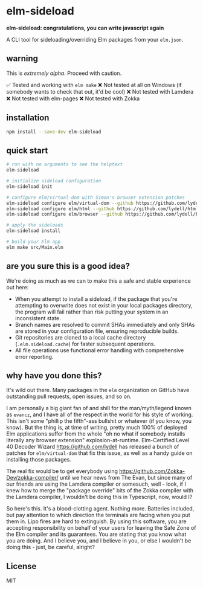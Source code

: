 # elm-sideload

**elm-sideload: congratulations, you can write javascript again**

A CLI tool for sideloading/overriding Elm packages from your `elm.json`.

## warning

This is _extremely alpha_. Proceed with caution.

✅ Tested and working with `elm make`
❌ Not tested at all on Windows (if somebody wants to check that out, it'd be cool)
❌ Not tested with Lamdera
❌ Not tested with elm-pages
❌ Not tested with Zokka

## installation

```bash
npm install --save-dev elm-sideload
```

## quick start

```bash
# run with no arguments to see the helptext
elm-sideload

# initialize sideload configuration
elm-sideload init

# configure elm/virtual-dom with Simon's browser extension patches
elm-sideload configure elm/virtual-dom --github https://github.com/lydell/virtual-dom --branch safe
elm-sideload configure elm/html --github https://github.com/lydell/html --branch safe
elm-sideload configure elm/browser --github https://github.com/lydell/browser --branch safe

# apply the sideloads
elm-sideload install

# build your Elm app
elm make src/Main.elm
```

## are you sure this is a good idea?

We're doing as much as we can to make this a safe and stable experience out here:

- When you attempt to install a sideload, if the package that you're attempting to overwrite does not exist in your local packages directory, the program will fail rather than risk putting your system in an inconsistent state.
- Branch names are resolved to commit SHAs immediately and only SHAs are stored in your configuration file, ensuring reproducible builds.
- Git repositories are cloned to a local cache directory (`.elm.sideload.cache`) for faster subsequent operations.
- All file operations use functional error handling with comprehensive error reporting.

## why have you done this?

It's wild out there. Many packages in the `elm` organization on GitHub have outstanding pull requests, open issues, and so on.

I am personally a big giant fan of and shill for the man/myth/legend known as `evancz`, and I have all of the respect in the world for his style of working. This isn't some "phillip the fifth"-ass bullshit or whatever (if you know, you know). But the thing is, at time of writing, pretty much 100% of deployed Elm applications suffer from the whole "oh no what if somebody installs literally any browser extension" explosion-at-runtime. Elm-Certified Level 40 Decoder Wizard https://github.com/lydell has released a bunch of patches for `elm/virtual-dom` that fix this issue, as well as a handy guide on installing those packages.

The real fix would be to get everybody using https://github.com/Zokka-Dev/zokka-compiler/ until we hear news from The Evan, but since many of our friends are using the Lamdera compiler or somesuch, well - look, if I knew how to merge the "package override" bits of the Zokka compiler with the Lamdera compiler, I wouldn't be doing this in Typescript, now, would I?

So here's this. It's a blood-clotting agent. Nothing more. Batteries included, but pay attention to which direction the terminals are facing when you put them in. Lipo fires are hard to extinguish. By using this software, you are accepting responsibility on behalf of your users for leaving the Safe Zone of the Elm compiler and its guarantees. You are stating that you know what you are doing. And I believe you, and I believe in you, or else I wouldn't be doing this - just, be careful, alright?

## License

MIT 